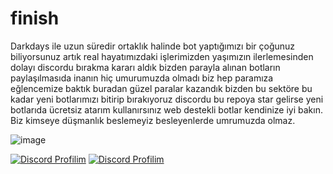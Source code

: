 # finish
Darkdays ile uzun süredir ortaklık halinde bot yaptığımızı bir çoğunuz biliyorsunuz artık real hayatımızdaki işlerimizden yaşımızın ilerlemesinden dolayı discordu bırakma kararı aldık bizden parayla alınan botların paylaşılmasıda inanın hiç umurumuzda olmadı biz hep paramıza eğlencemize baktık buradan güzel paralar kazandık bizden bu sektöre bu kadar yeni botlarımızı bitirip bırakıyoruz discordu bu repoya star gelirse yeni botlarıda ücretsiz atarım kullanırsınız web destekli botlar kendinize iyi bakın.
Biz kimseye düşmanlık beslemeyiz besleyenlerde umrumuzda olmaz.

![image](https://github.com/darkcim/finish/assets/125148735/628d242c-0b47-47a3-8114-54d9fdc8c836)

[![Discord Profilim](https://lanyard.cnrad.dev/api/901094423033708576)](https://discord.com/users/901094423033708576)
[![Discord Profilim](https://lanyard.cnrad.dev/api/1191841244956082237)](https://discord.com/users/1191841244956082237)
